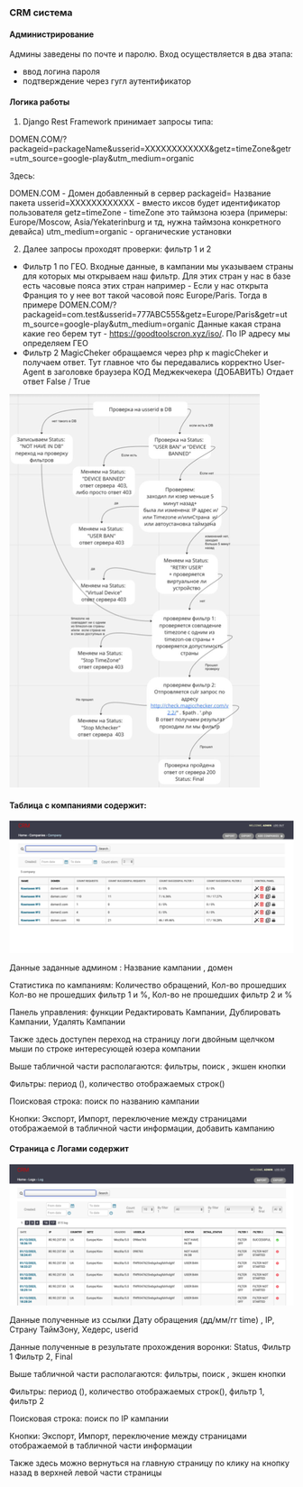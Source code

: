 ### CRM система 

#### Администрирование 
Админы заведены по почте и паролю.
Вход осуществляется в два этапа: 
 * ввод логина пароля 
 * подтверждение через гугл аутентификатор 

#### Логика работы

1. Django Rest Framework принимает запросы типа: 

DOMEN.COM/?packageid=packageName&usserid=XXXXXXXXXXXX&getz=timeZone&getr=utm_source=google-play&utm_medium=organic

Здесь:

DOMEN.COM - Домен добавленный в сервер
packageid= Название пакета 
usserid=XXXXXXXXXXXX - вместо иксов будет идентификатор пользователя
getz=timeZone - timeZone это таймзона юзера (примеры: Europe/Moscow, Asia/Yekaterinburg и тд, нужна таймзона конкретного девайса)
utm_medium=organic - органические установки 

2. Далее запросы проходят проверки: фильтр 1 и 2

* Фильтр 1 по ГЕО. 
Входные данные, в кампании мы указываем страны для которых мы открываем наш фильтр. Для этих стран у нас в базе есть часовые пояса этих стран например - Если у нас открыта Франция то у нее вот такой часовой пояс Europe/Paris. Тогда в примере DOMEN.COM/?packageid=com.test&usserid=777ABC555&getz=Europe/Paris&getr=utm_source=google-play&utm_medium=organic 			Данные какая страна какие гео берем тут - https://goodtoolscron.xyz/iso/. По IP адресу мы определяем ГЕО
* Фильтр 2 MagicCheker 
обращаемся через php к magicCheker и получаем ответ. Тут главное что бы передавались корректно User-Agent в заголовке браузера 		КОД Меджекчекера (ДОБАВИТЬ)  Отдает ответ False / True


 ![Логика проверки](demo/demo_3.png)


#### Таблица с компаниями содержит: 
 ![Страница с логами](demo/demo_1.png)

Данные заданные админом : Название кампании , домен

Статистика по кампаниям:  Количество обращений, Кол-во прошедших
Кол-во не прошедших фильтр 1  и %, Кол-во не прошедших фильтр 2 и %

Панель управления: функции Редактировать Кампании, Дублировать Кампании, Удалять Кампании 

Также здесь доступен переход на страницу логи двойным щелчком мыши по строке интересующей юзера компании

Выше табличной части располагаются: фильтры, поиск , экшен кнопки 

Фильтры:  период (), количество отображаемых строк()

Поисковая строка: поиск по названию кампании

Кнопки: Экспорт, Импорт, переключение между страницами отображаемой в табличной части информации, добавить кампанию


#### Страница с Логами содержит
![Страница с логами](demo/demo_2.png)

Данные полученные из ссылки Дату обращения (дд/мм/гг time) , IP, Страну 
ТаймЗону, Хедерс, userid 

Данные полученные в результате прохождения воронки: Status, Фильтр 1
Фильтр 2, Final

Выше табличной части располагаются: фильтры, поиск , экшен кнопки 

Фильтры:  период (), количество отображаемых строк(), фильтр 1, фильтр 2

Поисковая строка: поиск по IP кампании

Кнопки: Экспорт, Импорт, переключение между страницами отображаемой в табличной части информации

Также здесь можно вернуться на главную страницу по клику на кнопку назад в верхней левой части страницы
